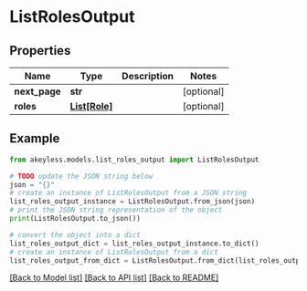 # ListRolesOutput


## Properties

Name | Type | Description | Notes
------------ | ------------- | ------------- | -------------
**next_page** | **str** |  | [optional] 
**roles** | [**List[Role]**](Role.md) |  | [optional] 

## Example

```python
from akeyless.models.list_roles_output import ListRolesOutput

# TODO update the JSON string below
json = "{}"
# create an instance of ListRolesOutput from a JSON string
list_roles_output_instance = ListRolesOutput.from_json(json)
# print the JSON string representation of the object
print(ListRolesOutput.to_json())

# convert the object into a dict
list_roles_output_dict = list_roles_output_instance.to_dict()
# create an instance of ListRolesOutput from a dict
list_roles_output_from_dict = ListRolesOutput.from_dict(list_roles_output_dict)
```
[[Back to Model list]](../README.md#documentation-for-models) [[Back to API list]](../README.md#documentation-for-api-endpoints) [[Back to README]](../README.md)


